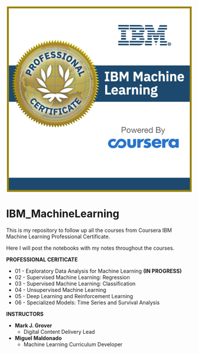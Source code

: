 <p align="center">
<img src="Image/Professional_Certificate_-_IBM_Machine_Language.png" width="500" />
</p>

# IBM_MachineLearning

This is my repository to follow up all the courses from Coursera IBM Machine Learning Professional Certificate.

Here I will post the notebooks with my notes throughout the courses.

**PROFESSIONAL CERITICATE**
* 01 - Exploratory Data Analysis for Machine Learning **(IN PROGRESS)**
* 02 - Supervised Machine Learning: Regression
* 03 - Supervised Machine Learning: Classification
* 04 - Unsupervised Machine Learning
* 05 - Deep Learning and Reinforcement Learning
* 06 - Specialized Models: Time Series and Survival Analysis


**INSTRUCTORS**
* **Mark J. Grover**
    * Digital Content Delivery Lead
* **Miguel Maldonado**
    * Machine Learning Curriculum Developer


